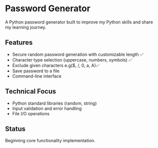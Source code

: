 # Password Generator

A Python password generator built to improve my Python skills and share my learning journey.

## Features
- Secure random password generation with customizable length ✅
- Character type selection (uppercase, numbers, symbols) ✅
- Exclude given characters e.g($, /, 0, a, A)✅
- Save password to a file
- Command-line interface

## Technical Focus
- Python standard libraries (random, string)
- Input validation and error handling
- File I/O operations

## Status
Beginning core functionality implementation.
